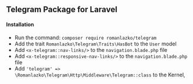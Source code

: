 ## Telegram Package for Laravel

#### Installation
- Run the command: `composer require romanlazko/telegram`
- Add the trait `Romanlazko\Telegram\Traits\HasBot` to the `User` model
- Add `<x-telegram::nav-links/>` to the `navigation.blade.php` file
- Add `<x-telegram::responsive-nav-links/>` to the `navigation.blade.php` file
- Add `'telegram' => \Romanlazko\Telegram\Http\Middleware\Telegram::class` to the Kernel,